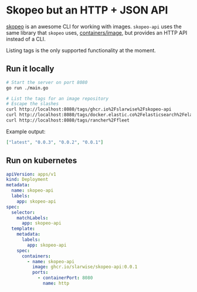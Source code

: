 # Skopeo but an HTTP + JSON API

[skopeo](https://github.com/containers/skopeo) is an awesome CLI for working
with images. `skopeo-api` uses the same library that `skopeo` uses,
[containers/image](https://github.com/containers/image), but provides an HTTP
API instead of a CLI.

Listing tags is the only supported functionality at the moment.

## Run it locally

```bash
# Start the server on port 8080
go run ./main.go

# List the tags for an image repository
# Escape the slashes
curl http://localhost:8080/tags/ghcr.io%2Fslarwise%2Fskopeo-api
curl http://localhost:8080/tags/docker.elastic.co%2Felasticsearch%2Felasticsearch
curl http://localhost:8080/tags/rancher%2Ffleet
```

Example output:

```json
["latest", "0.0.3", "0.0.2", "0.0.1"]
```

## Run on kubernetes

```yaml
apiVersion: apps/v1
kind: Deployment
metadata:
  name: skopeo-api
  labels:
    app: skopeo-api
spec:
  selector:
    matchLabels:
      app: skopeo-api
  template:
    metadata:
      labels:
        app: skopeo-api
    spec:
      containers:
        - name: skopeo-api
          image: ghcr.io/slarwise/skopeo-api:0.0.1
          ports:
            - containerPort: 8080
              name: http
```
